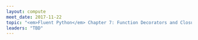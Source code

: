 ```yaml
---
layout: compute
meet_date: 2017-11-22
topic: "<em>Fluent Python</em> Chapter 7: Function Decorators and Closures"
leaders: "TBD"
---
```


